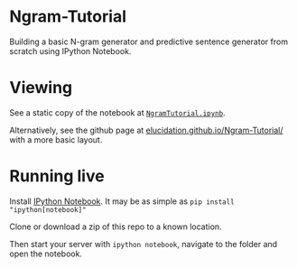 # Ngram-Tutorial
Building a basic N-gram generator and predictive sentence generator from scratch using IPython Notebook.

# Viewing
See a static copy of the notebook at [`NgramTutorial.ipynb`](https://github.com/Elucidation/Ngram-Tutorial/blob/master/NgramTutorial.ipynb).

Alternatively, see the github page at [elucidation.github.io/Ngram-Tutorial/](http://elucidation.github.io/Ngram-Tutorial/) with a more basic layout.

# Running live
Install [IPython Notebook](https://ipython.org/ipython-doc/3/notebook/index.html). It may be as simple as `pip install "ipython[notebook]"`

Clone or download a zip of this repo to a known location.

Then start your server with `ipython notebook`, navigate to the folder and open the notebook.
